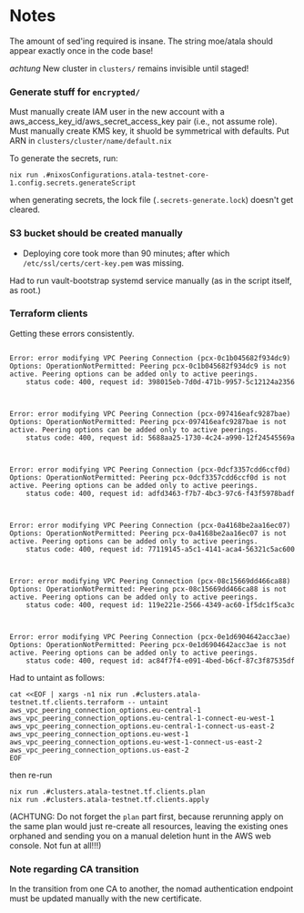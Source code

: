 # Notes

The amount of sed'ing required is insane. The string moe/atala should appear exactly once in the code base!

_achtung_ New cluster in `clusters/` remains invisible until staged!

### Generate stuff for `encrypted/`

Must manually create IAM user in the new account with a aws_access_key_id/aws_secret_access_key pair (i.e., not assume role).
Must manually create KMS key, it shuold be symmetrical with defaults.
Put ARN in `clusters/cluster/name/default.nix`

To generate the secrets, run:

```
nix run .#nixosConfigurations.atala-testnet-core-1.config.secrets.generateScript
```

when generating secrets, the lock file (`.secrets-generate.lock`) doesn't get cleared.

### S3 bucket should be created manually

- Deploying core took more than 90 minutes; after which `/etc/ssl/certs/cert-key.pem` was missing.

Had to run vault-bootstrap systemd service manually (as in the script itself, as root.)

### Terraform clients

Getting these errors consistently.

```

Error: error modifying VPC Peering Connection (pcx-0c1b045682f934dc9) Options: OperationNotPermitted: Peering pcx-0c1b045682f934dc9 is not active. Peering options can be added only to active peerings.
	status code: 400, request id: 398015eb-7d0d-471b-9957-5c12124a2356



Error: error modifying VPC Peering Connection (pcx-097416eafc9287bae) Options: OperationNotPermitted: Peering pcx-097416eafc9287bae is not active. Peering options can be added only to active peerings.
	status code: 400, request id: 5688aa25-1730-4c24-a990-12f24545569a



Error: error modifying VPC Peering Connection (pcx-0dcf3357cdd6ccf0d) Options: OperationNotPermitted: Peering pcx-0dcf3357cdd6ccf0d is not active. Peering options can be added only to active peerings.
	status code: 400, request id: adfd3463-f7b7-4bc3-97c6-f43f5978badf



Error: error modifying VPC Peering Connection (pcx-0a4168be2aa16ec07) Options: OperationNotPermitted: Peering pcx-0a4168be2aa16ec07 is not active. Peering options can be added only to active peerings.
	status code: 400, request id: 77119145-a5c1-4141-aca4-56321c5ac600



Error: error modifying VPC Peering Connection (pcx-08c15669dd466ca88) Options: OperationNotPermitted: Peering pcx-08c15669dd466ca88 is not active. Peering options can be added only to active peerings.
	status code: 400, request id: 119e221e-2566-4349-ac60-1f5dc1f5ca3c



Error: error modifying VPC Peering Connection (pcx-0e1d6904642acc3ae) Options: OperationNotPermitted: Peering pcx-0e1d6904642acc3ae is not active. Peering options can be added only to active peerings.
	status code: 400, request id: ac84f7f4-e091-4bed-b6cf-87c3f87535df

```

Had to untaint as follows:

```
cat <<EOF | xargs -n1 nix run .#clusters.atala-testnet.tf.clients.terraform -- untaint
aws_vpc_peering_connection_options.eu-central-1
aws_vpc_peering_connection_options.eu-central-1-connect-eu-west-1
aws_vpc_peering_connection_options.eu-central-1-connect-us-east-2
aws_vpc_peering_connection_options.eu-west-1
aws_vpc_peering_connection_options.eu-west-1-connect-us-east-2
aws_vpc_peering_connection_options.us-east-2
EOF
```

then re-run

```
nix run .#clusters.atala-testnet.tf.clients.plan
nix run .#clusters.atala-testnet.tf.clients.apply
```

(ACHTUNG: Do not forget the `plan` part first, because rerunning apply on the same plan would just re-create all resources, leaving the existing ones orphaned and sending you on a manual deletion hunt in the AWS web console. Not fun at all!!!)

### Note regarding CA transition

In the transition from one CA to another, the nomad authentication endpoint must be updated manually with the new certificate.

